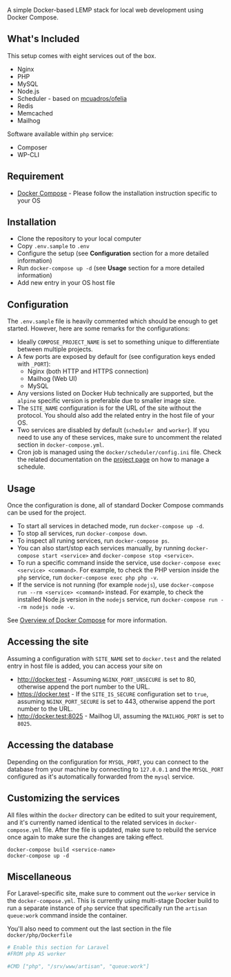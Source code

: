 A simple Docker-based LEMP stack for local web development using Docker Compose.

## What's Included

This setup comes with eight services out of the box.

* Nginx
* PHP
* MySQL
* Node.js
* Scheduler  - based on [mcuadros/ofelia](https://github.com/mcuadros/ofelia)
* Redis
* Memcached
* Mailhog

Software available within `php` service:

* Composer
* WP-CLI

## Requirement

* [Docker Compose](https://docs.docker.com/compose/install/) - Please follow the installation instruction specific to your OS

## Installation

* Clone the repository to your local computer
* Copy `.env.sample` to `.env`
* Configure the setup (see **Configuration** section for a more detailed information)
* Run `docker-compose up -d` (see **Usage** section for a more detailed information)
* Add new entry in your OS host file

## Configuration

The `.env.sample` file is heavily commented which should be enough to get started. However, here are some remarks for the configurations:

* Ideally `COMPOSE_PROJECT_NAME` is set to something unique to differentiate between multiple projects.
* A few ports are exposed by default for (see configuration keys ended with `_PORT`):
    * Nginx (both HTTP and HTTPS connection)
    * Mailhog (Web UI)
    * MySQL
* Any versions listed on Docker Hub technically are supported, but the `alpine` specific version is preferable due to smaller image size.
* The `SITE_NAME` configuration is for the URL of the site without the protocol. You should also add the related entry in the host file of your OS.
* Two services are disabled by default (`scheduler `and `worker`). If you need to use any of these services, make sure to uncomment the related section in `docker-compose.yml`.
* Cron job is managed using the `docker/scheduler/config.ini` file. Check the related documentation on the [project page](https://github.com/mcuadros/ofelia) on how to manage a schedule.

## Usage

Once the configuration is done, all of standard Docker Compose commands can be used for the project.

* To start all services in detached mode, run `docker-compose up -d`.
* To stop all services, run `docker-compose down`.
* To inspect all runing services, run `docker-compose ps`.
* You can also start/stop each services manually, by running `docker-compose start <service>` and `docker-compose stop <service>`.
* To run a specific command inside the service, use `docker-compose exec <service> <command>`. For example, to check the PHP version inside the `php` service, run `docker-compose exec php php -v`.
* If the service is not running (for example `nodejs`), use `docker-compose run --rm <service> <command>` instead. For example, to check the installed Node.js version in the `nodejs` service, run `docker-compose run --rm nodejs node -v`.

See [Overview of Docker Compose](https://docs.docker.com/compose/) for more information.

## Accessing the site

Assuming a configuration with `SITE_NAME` set to `docker.test` and the related entry in host file is added, you can access your site on

* http://docker.test - Assuming `NGINX_PORT_UNSECURE` is set to 80, otherwise append the port number to the URL.
* https://docker.test - If the `SITE_IS_SECURE` configuration set to `true`, assuming `NGINX_PORT_SECURE` is set to 443, otherwise append the port number to the URL.
* http://docker.test:8025 - Mailhog UI, assuming the `MAILHOG_PORT` is set to `8025`.

## Accessing the database

Depending on the configuration for `MYSQL_PORT`, you can connect to the database from your machine by connecting to `127.0.0.1` and the `MYSQL_PORT` configured as it's automatically forwarded from the `mysql` service.

## Customizing the services

All files within the `docker` directory can be edited to suit your requirement, and it's currently named identical to the related services in `docker-compose.yml` file. After the file is updated, make sure to rebuild the service once again to make sure the changes are taking effect.

```
docker-compose build <service-name>
docker-compose up -d
```

## Miscellaneous

For Laravel-specific site, make sure to comment out the `worker` service in the `docker-compose.yml`. This is currently using multi-stage Docker build to run a separate instance of `php` service that specifically run the `artisan queue:work` command inside the container.

You'll also need to comment out the last section in the file `docker/php/Dockerfile`

```php
# Enable this section for Laravel
#FROM php AS worker

#CMD ["php", "/srv/www/artisan", "queue:work"]
```
